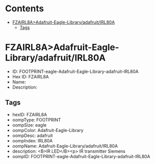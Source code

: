 



Contents
========

* [FZAIRL8A>Adafruit-Eagle-Library/adafruit/IRL80A](#fzairl8aadafruit-eagle-libraryadafruitirl80a)
	* [Tags](#tags)

# FZAIRL8A>Adafruit-Eagle-Library/adafruit/IRL80A

- ID: FOOTPRINT-eagle-Adafruit-Eagle-Library-adafruit-IRL80A
- Hex ID: FZAIRL8A
- Name: 
- Description: 

## Tags

- hexID: FZAIRL8A
- oompType: FOOTPRINT
- oompSize: eagle
- oompColor: Adafruit-Eagle-Library
- oompDesc: adafruit
- oompIndex: IRL80A
- oompName: Adafruit-Eagle-Library/adafruit/IRL80A
- description: &lt;B&gt;IR LED&lt;/B&gt;&lt;p&gt;
IR transmitter Siemens
- oompID: FOOTPRINT-eagle-Adafruit-Eagle-Library-adafruit-IRL80A
